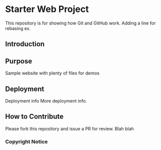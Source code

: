 # Starter Web Project

This repository is for showing how Git and GitHub work.  Adding a line for rebasing ex.

## Introduction

## Purpose

Sample website with plenty of files for demos

## Deployment

Deployment info
More deployment info.

## How to Contribute
Please fork this repository and issue a PR for review. Blah blah

### Copyright Notice
